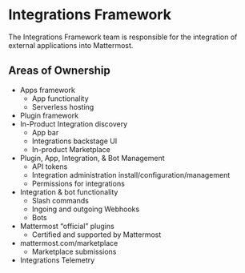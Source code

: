 # Integrations Framework

The Integrations Framework team is responsible for the integration of external applications into Mattermost.

## Areas of Ownership

- Apps framework
  - App functionality
  -  Serverless hosting
- Plugin framework
- In-Product Integration discovery
  - App bar
  - Integrations backstage UI
  - In-product Marketplace
- Plugin, App, Integration, & Bot Management
  - API tokens
  - Integration administration install/configuration/management
  - Permissions for integrations
- Integration & bot functionality
  - Slash commands
  - Ingoing and outgoing Webhooks
  - Bots
- Mattermost “official” plugins
  - Certified and supported by Mattermost
- mattermost.com/marketplace
  - Marketplace submissions
- Integrations Telemetry
